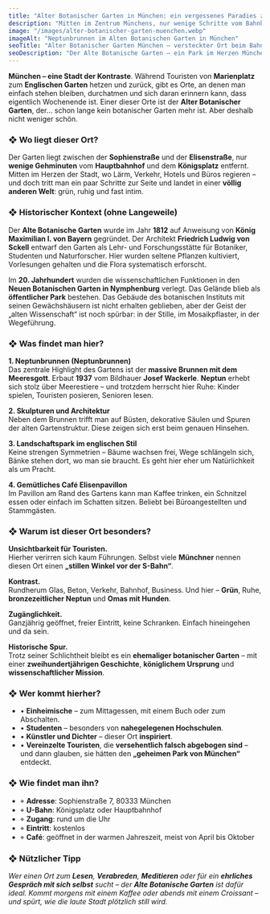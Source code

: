 ```yaml
---
title: "Alter Botanischer Garten in München: ein vergessenes Paradies zwischen Bahnhof und Museen"
description: "Mitten im Zentrum Münchens, nur wenige Schritte vom Bahnhof entfernt, versteckt sich eine grüne Oase der Ruhe – der Alte Botanische Garten. Geschichte, Ruhe und Brunnen – alles für eine kleine Auszeit vom Stadttrubel."
image: "/images/alter-botanischer-garten-muenchen.webp"
imageAlt: "Neptunbrunnen im Alten Botanischen Garten in München"
seoTitle: "Alter Botanischer Garten München – versteckter Ort beim Bahnhof"
seoDescription: "Der Alte Botanische Garten – ein Park im Herzen Münchens mit Brunnen, Geschichte und Café. Ein Ort zum Ausruhen, Zurückziehen und Inspirieren."
---
```


**München – eine Stadt der Kontraste**. Während Touristen von **Marienplatz** zum **Englischen Garten** hetzen und zurück, gibt es Orte, an denen man einfach stehen bleiben, durchatmen und sich daran erinnern kann, dass eigentlich Wochenende ist. Einer dieser Orte ist der **Alter Botanischer Garten**, der… schon lange kein botanischer Garten mehr ist. Aber deshalb nicht weniger schön.

### ❖ Wo liegt dieser Ort?

Der Garten liegt zwischen der **Sophienstraße** und der **Elisenstraße**, nur **wenige Gehminuten** vom **Hauptbahnhof** und dem **Königsplatz** entfernt. Mitten im Herzen der Stadt, wo Lärm, Verkehr, Hotels und Büros regieren – und doch tritt man ein paar Schritte zur Seite und landet in einer **völlig anderen Welt**: grün, ruhig und fast intim.

### ❖ Historischer Kontext (ohne Langeweile)

Der **Alte Botanische Garten** wurde im Jahr **1812** auf Anweisung von **König Maximilian I. von Bayern** gegründet. Der Architekt **Friedrich Ludwig von Sckell** entwarf den Garten als Lehr- und Forschungsstätte für Botaniker, Studenten und Naturforscher. Hier wurden seltene Pflanzen kultiviert, Vorlesungen gehalten und die Flora systematisch erforscht.

Im **20. Jahrhundert** wurden die wissenschaftlichen Funktionen in den **Neuen Botanischen Garten in Nymphenburg** verlegt. Das Gelände blieb als **öffentlicher Park** bestehen. Das Gebäude des botanischen Instituts mit seinen Gewächshäusern ist nicht erhalten geblieben, aber der Geist der „alten Wissenschaft“ ist noch spürbar: in der Stille, im Mosaikpflaster, in der Wegeführung.

### ❖ Was findet man hier?

**1. Neptunbrunnen (Neptunbrunnen)**  
Das zentrale Highlight des Gartens ist der **massive Brunnen mit dem Meeresgott**. Erbaut **1937** vom Bildhauer **Josef Wackerle**. **Neptun** erhebt sich stolz über Meerestiere – und trotzdem herrscht hier Ruhe: Kinder spielen, Touristen posieren, Senioren lesen.

**2. Skulpturen und Architektur**  
Neben dem Brunnen trifft man auf Büsten, dekorative Säulen und Spuren der alten Gartenstruktur. Diese zeigen sich erst beim genauen Hinsehen.

**3. Landschaftspark im englischen Stil**  
Keine strengen Symmetrien – Bäume wachsen frei, Wege schlängeln sich, Bänke stehen dort, wo man sie braucht. Es geht hier eher um Natürlichkeit als um Pracht.

**4. Gemütliches Café Elisenpavillon**  
Im Pavillon am Rand des Gartens kann man Kaffee trinken, ein Schnitzel essen oder einfach im Schatten sitzen. Beliebt bei Büroangestellten und Stammgästen.

### ❖ Warum ist dieser Ort besonders?

**Unsichtbarkeit für Touristen.**  
Hierher verirren sich kaum Führungen. Selbst viele **Münchner** nennen diesen Ort einen **„stillen Winkel vor der S-Bahn“**.

**Kontrast.**  
Rundherum Glas, Beton, Verkehr, Bahnhof, Business. Und hier – **Grün**, Ruhe, **bronzezeitlicher Neptun** und **Omas mit Hunden**.

**Zugänglichkeit.**  
Ganzjährig geöffnet, freier Eintritt, keine Schranken. Einfach hineingehen und da sein.

**Historische Spur.**  
Trotz seiner Schlichtheit bleibt es ein **ehemaliger botanischer Garten** – mit einer **zweihundertjährigen Geschichte**, **königlichem Ursprung** und **wissenschaftlicher Mission**.

### ❖ Wer kommt hierher?

- • **Einheimische** – zum Mittagessen, mit einem Buch oder zum Abschalten.  
- • **Studenten** – besonders von **nahegelegenen Hochschulen**.  
- • **Künstler und Dichter** – dieser Ort **inspiriert**.  
- • **Vereinzelte Touristen**, die **versehentlich falsch abgebogen sind** – und dann glauben, sie hätten den **„geheimen Park von München“** entdeckt.

### ❖ Wie findet man ihn?

- ⌖ **Adresse**: Sophienstraße 7, 80333 München  
- ⌖ **U-Bahn**: Königsplatz oder Hauptbahnhof  
- ⌖ **Zugang**: rund um die Uhr  
- ⌖ **Eintritt**: kostenlos  
- ⌖ **Café**: geöffnet in der warmen Jahreszeit, meist von April bis Oktober

### ❖ Nützlicher Tipp

_Wer einen Ort zum **Lesen**, **Verabreden**, **Meditieren** oder für ein **ehrliches Gespräch mit sich selbst** sucht – der **Alte Botanische Garten** ist dafür ideal. Kommt morgens mit einem Kaffee oder abends mit einem Croissant – und spürt, wie die laute Stadt plötzlich still wird._
